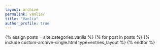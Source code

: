 ```yaml
---
layout: archive
permalink: vanlia/
title: "Vanlia"
author_profile: true
---
```


{% assign posts = site.categories.vanlia %}
{% for post in posts %}
{% include custom-archive-single.html type=entries_layout %}
{% endfor %}
